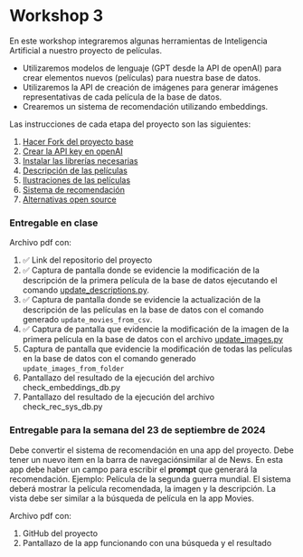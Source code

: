 # Workshop 3

En este workshop integraremos algunas herramientas de Inteligencia Artificial a nuestro proyecto de películas. 

- Utilizaremos modelos de lenguaje (GPT desde la API de openAI) para crear elementos nuevos (películas) para nuestra base de datos.
- Utilizaremos la API de creación de imágenes para generar imágenes representativas de cada película de la base de datos.
- Crearemos un sistema de recomendación utilizando embeddings.

Las instrucciones de cada etapa del proyecto son las siguientes:

1. [Hacer Fork del proyecto base](1_Fork_and_clone.md) 
2. [Crear la API key en openAI](2_openAIapikey.md)
3. [Instalar las librerías necesarias](3_Instalaciones.md)
4. [Descripción de las películas](4_movie_descriptions.md)
5. [Ilustraciones de las películas](5_movie_pictures.md)
6. [Sistema de recomendación](6_recommendation_system.md)
7. [Alternativas open source](7_open_source.md)

### Entregable en clase 

Archivo pdf con:

1. ✅ Link del repositorio del proyecto
2. ✅ Captura de pantalla donde se evidencie la modificación de la descripción de la primera película de la base de datos ejecutando el comando [update_descriptions.py](update_descriptions.py). 
3. ✅ Captura de pantalla donde se evidencie la actualización de la descripción de las películas en la base de datos con el comando generado `update_movies_from_csv`.
4. ✅ Captura de pantalla que evidencie la modificación de la imagen de la primera película en la base de datos con el archivo [update_images.py](update_images.py)
5. Captura de pantalla que evidencie la modificación de todas las películas en la base de datos con el comando generado `update_images_from_folder`
6. Pantallazo del resultado de la ejecución del archivo check_embeddings_db.py
7. Pantallazo del resultado de la ejecución del archivo check_rec_sys_db.py

### Entregable para la semana del 23 de septiembre de 2024

Debe convertir el sistema de recomendación en una app del proyecto. Debe tener un nuevo item en la barra de navegaciónsimilar al de News. En esta app debe haber un campo para escribir el __prompt__ que generará la recomendación. Ejemplo: Película de la segunda guerra mundial. El sistema deberá mostrar la película recomendada, la imagen y la descripción. La vista debe ser similar a la búsqueda de película en la app Movies.

Archivo pdf con:

1. GitHub del proyecto
2. Pantallazo de la app funcionando con una búsqueda y el resultado
